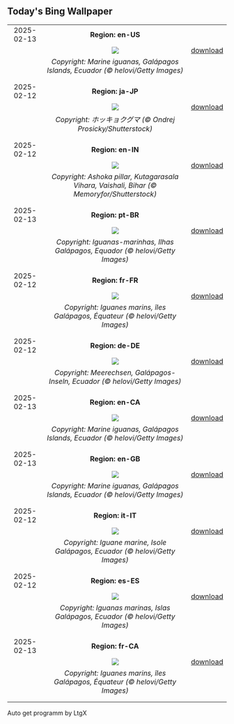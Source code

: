 ## Today's Bing Wallpaper
|      |      |      |
| :----: | :----: | :----: |
|2025-02-13|**Region: en-US**||
||![](https://www.bing.com/th?id=OHR.GalapagosIguana_EN-US6976814194_UHD.jpg&pid=hp&w=1152&h=648&rs=1&c=4)| [download](https://www.bing.com/th?id=OHR.GalapagosIguana_EN-US6976814194_UHD.jpg)|
||*Copyright: Marine iguanas, Galápagos Islands, Ecuador (© helovi/Getty Images)*
||
|||
|2025-02-12|**Region: ja-JP**||
||![](https://www.bing.com/th?id=OHR.PolarBearSwim_JA-JP3305613182_UHD.jpg&pid=hp&w=1152&h=648&rs=1&c=4)| [download](https://www.bing.com/th?id=OHR.PolarBearSwim_JA-JP3305613182_UHD.jpg)|
||*Copyright: ホッキョクグマ  (© Ondrej Prosicky/Shutterstock)*
||
|||
|2025-02-12|**Region: en-IN**||
||![](https://www.bing.com/th?id=OHR.AshokaPillar_EN-IN9270643437_UHD.jpg&pid=hp&w=1152&h=648&rs=1&c=4)| [download](https://www.bing.com/th?id=OHR.AshokaPillar_EN-IN9270643437_UHD.jpg)|
||*Copyright: Ashoka pillar, Kutagarasala Vihara, Vaishali, Bihar (© Memoryfor/Shutterstock)*
||
|||
|2025-02-13|**Region: pt-BR**||
||![](https://www.bing.com/th?id=OHR.GalapagosIguana_PT-BR2320828755_UHD.jpg&pid=hp&w=1152&h=648&rs=1&c=4)| [download](https://www.bing.com/th?id=OHR.GalapagosIguana_PT-BR2320828755_UHD.jpg)|
||*Copyright: Iguanas-marinhas, Ilhas Galápagos, Equador (© helovi/Getty Images)*
||
|||
|2025-02-12|**Region: fr-FR**||
||![](https://www.bing.com/th?id=OHR.GalapagosIguana_FR-FR7185960680_UHD.jpg&pid=hp&w=1152&h=648&rs=1&c=4)| [download](https://www.bing.com/th?id=OHR.GalapagosIguana_FR-FR7185960680_UHD.jpg)|
||*Copyright: Iguanes marins, îles Galápagos, Équateur (© helovi/Getty Images)*
||
|||
|2025-02-12|**Region: de-DE**||
||![](https://www.bing.com/th?id=OHR.GalapagosIguana_DE-DE8148803350_UHD.jpg&pid=hp&w=1152&h=648&rs=1&c=4)| [download](https://www.bing.com/th?id=OHR.GalapagosIguana_DE-DE8148803350_UHD.jpg)|
||*Copyright: Meerechsen, Galápagos-Inseln, Ecuador (© helovi/Getty Images)*
||
|||
|2025-02-13|**Region: en-CA**||
||![](https://www.bing.com/th?id=OHR.GalapagosIguana_EN-CA9835077586_UHD.jpg&pid=hp&w=1152&h=648&rs=1&c=4)| [download](https://www.bing.com/th?id=OHR.GalapagosIguana_EN-CA9835077586_UHD.jpg)|
||*Copyright: Marine iguanas, Galápagos Islands, Ecuador (© helovi/Getty Images)*
||
|||
|2025-02-13|**Region: en-GB**||
||![](https://www.bing.com/th?id=OHR.GalapagosIguana_EN-GB6309526875_UHD.jpg&pid=hp&w=1152&h=648&rs=1&c=4)| [download](https://www.bing.com/th?id=OHR.GalapagosIguana_EN-GB6309526875_UHD.jpg)|
||*Copyright: Marine iguanas, Galápagos Islands, Ecuador (© helovi/Getty Images)*
||
|||
|2025-02-12|**Region: it-IT**||
||![](https://www.bing.com/th?id=OHR.GalapagosIguana_IT-IT5515786764_UHD.jpg&pid=hp&w=1152&h=648&rs=1&c=4)| [download](https://www.bing.com/th?id=OHR.GalapagosIguana_IT-IT5515786764_UHD.jpg)|
||*Copyright: Iguane marine, Isole Galápagos, Ecuador (© helovi/Getty Images)*
||
|||
|2025-02-12|**Region: es-ES**||
||![](https://www.bing.com/th?id=OHR.GalapagosIguana_ES-ES9781681264_UHD.jpg&pid=hp&w=1152&h=648&rs=1&c=4)| [download](https://www.bing.com/th?id=OHR.GalapagosIguana_ES-ES9781681264_UHD.jpg)|
||*Copyright: Iguanas marinas, Islas Galápagos, Ecuador (© helovi/Getty Images)*
||
|||
|2025-02-13|**Region: fr-CA**||
||![](https://www.bing.com/th?id=OHR.GalapagosIguana_FR-CA2196736682_UHD.jpg&pid=hp&w=1152&h=648&rs=1&c=4)| [download](https://www.bing.com/th?id=OHR.GalapagosIguana_FR-CA2196736682_UHD.jpg)|
||*Copyright: Iguanes marins, îles Galápagos, Équateur (© helovi/Getty Images)*
||
|||

Auto get programm by LtgX
